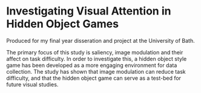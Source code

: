 # Investigating Visual Attention in Hidden Object Games

Produced for my final year disseration and project at the University of Bath.

The primary focus of this study is saliency, image modulation and their affect on task difficulty. In order to investigate this, a hidden object style game has been developed as a more engaging environment for data collection. The study has shown that image modulation can reduce task difficulty, and that the hidden object game can serve as a test-bed for future visual studies.
